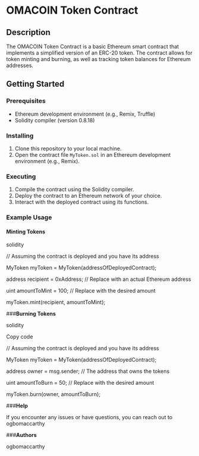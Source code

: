 # OMACOIN Token Contract

## Description

The OMACOIN Token Contract is a basic Ethereum smart contract that implements a simplified version of an ERC-20 token. The contract allows for token minting and burning, as well as tracking token balances for Ethereum addresses.

## Getting Started

### Prerequisites

* Ethereum development environment (e.g., Remix, Truffle)
* Solidity compiler (version 0.8.18)

### Installing

1. Clone this repository to your local machine.
2. Open the contract file `MyToken.sol` in an Ethereum development environment (e.g., Remix).

### Executing

1. Compile the contract using the Solidity compiler.
2. Deploy the contract to an Ethereum network of your choice.
3. Interact with the deployed contract using its functions.

### Example Usage

#### Minting Tokens

solidity
  
// Assuming the contract is deployed and you have its address

MyToken myToken = MyToken(addressOfDeployedContract);

address recipient = 0xAddress; // Replace with an actual Ethereum address

uint amountToMint = 100; // Replace with the desired amount

myToken.mint(recipient, amountToMint);


###**Burning Tokens**

solidity

Copy code

// Assuming the contract is deployed and you have its address

MyToken myToken = MyToken(addressOfDeployedContract);

address owner = msg.sender; // The address that owns the tokens

uint amountToBurn = 50; // Replace with the desired amount

myToken.burn(owner, amountToBurn);



###**Help**

If you encounter any issues or have questions, you can reach out to ogbomaccarthy

###**Authors**

ogbomaccarthy
